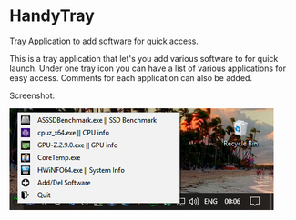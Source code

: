 # HandyTray
Tray Application to add software for quick access.

This is a tray application that let's you add various software to for quick launch. Under one tray icon you can have a list of
various applications for easy access. Comments for each application can also be added.

Screenshot:

![alt text](https://raw.githubusercontent.com/activatedtmx/HandyTray/master/sample_screenshot.png)
